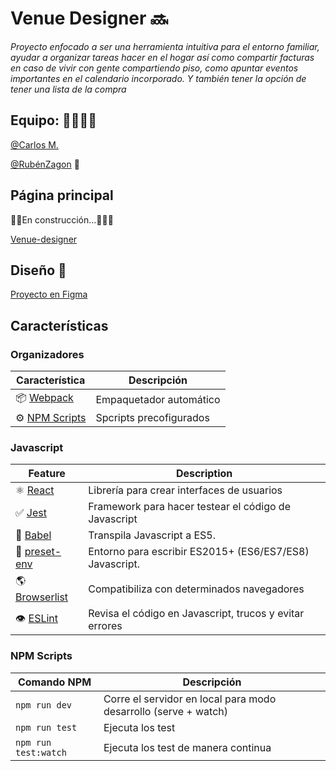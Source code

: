 # Venue Designer :soon: 

*Proyecto enfocado a ser una herramienta intuitiva para el entorno familiar, ayudar a organizar tareas hacer en el hogar así como compartir facturas en caso de vivir con gente compartiendo piso, como apuntar eventos importantes en el calendario incorporado. Y también tener la opción de tener una lista de la compra*


## Equipo: :man_technologist::man_technologist:

[@Carlos M.](https://github.com/AnnwynDev)

[@RubénZagon](https://github.com/RubenZagon) :unicorn:

## Página principal 
:construction_worker::construction:En construcción...:construction::construction_worker_woman:

[Venue-designer](https://#)

## Diseño :hear_no_evil:

[Proyecto en Figma](https://www.figma.com/file/sjkbS1SuyS8MIUh0w4WmRN/Web-Desktop?node-id=0%3A1)

## Características

### Organizadores

| Característica | Descripción|
| -------- | -------- |
| 📦 [Webpack](https://webpack.js.org/)|Empaquetador automático |
| ⚙️ [NPM Scripts](https://docs.npmjs.com/misc/scripts) | Spcripts precofigurados |


### Javascript

| Feature  | Description |
|----------|-------------|
|:atom_symbol: [React](https://es.reactjs.org/) |Librería para crear interfaces de usuarios |
|:white_check_mark: [Jest](https://jestjs.io/) |Framework para hacer testear el código de Javascript|
| 💼 [Babel](https://babeljs.io/) | Transpila Javascript a ES5. |
| 🎁 [preset-env](https://babeljs.io/docs/en/babel-preset-env) | Entorno para escribir  ES2015+ (ES6/ES7/ES8) Javascript. |
| 🌎 [Browserlist](https://browserl.ist/) | Compatibiliza con determinados navegadores |
| 👁️ [ESLint](https://eslint.org/) | Revisa el código en Javascript, trucos y evitar errores |


### NPM Scripts

|Comando NPM | Descripción |
|------------|-------------|
| `npm run dev`   | Corre el servidor en local para modo desarrollo (serve + watch) |
| `npm run test`   | Ejecuta los test |
| `npm run test:watch`   | Ejecuta los test de manera continua |




